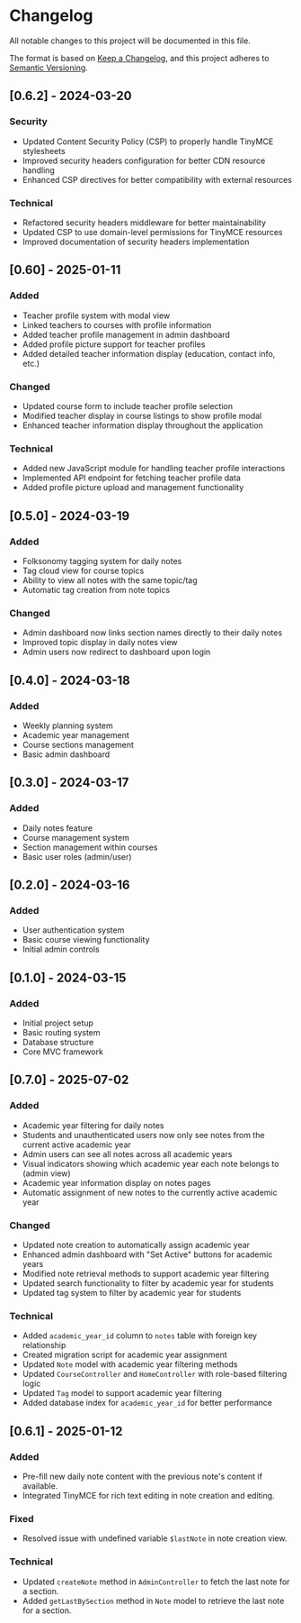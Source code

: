 # Changelog
All notable changes to this project will be documented in this file.

The format is based on [Keep a Changelog](https://keepachangelog.com/en/1.0.0/),
and this project adheres to [Semantic Versioning](https://semver.org/spec/v2.0.0.html).

## [0.6.2] - 2024-03-20
### Security
- Updated Content Security Policy (CSP) to properly handle TinyMCE stylesheets
- Improved security headers configuration for better CDN resource handling
- Enhanced CSP directives for better compatibility with external resources

### Technical
- Refactored security headers middleware for better maintainability
- Updated CSP to use domain-level permissions for TinyMCE resources
- Improved documentation of security headers implementation

## [0.60] - 2025-01-11
### Added
- Teacher profile system with modal view
- Linked teachers to courses with profile information
- Added teacher profile management in admin dashboard
- Added profile picture support for teacher profiles
- Added detailed teacher information display (education, contact info, etc.)

### Changed
- Updated course form to include teacher profile selection
- Modified teacher display in course listings to show profile modal
- Enhanced teacher information display throughout the application

### Technical
- Added new JavaScript module for handling teacher profile interactions
- Implemented API endpoint for fetching teacher profile data
- Added profile picture upload and management functionality

## [0.5.0] - 2024-03-19
### Added
- Folksonomy tagging system for daily notes
- Tag cloud view for course topics
- Ability to view all notes with the same topic/tag
- Automatic tag creation from note topics

### Changed
- Admin dashboard now links section names directly to their daily notes
- Improved topic display in daily notes view
- Admin users now redirect to dashboard upon login

## [0.4.0] - 2024-03-18
### Added
- Weekly planning system
- Academic year management
- Course sections management
- Basic admin dashboard

## [0.3.0] - 2024-03-17
### Added
- Daily notes feature
- Course management system
- Section management within courses
- Basic user roles (admin/user)

## [0.2.0] - 2024-03-16
### Added
- User authentication system
- Basic course viewing functionality
- Initial admin controls

## [0.1.0] - 2024-03-15
### Added
- Initial project setup
- Basic routing system
- Database structure
- Core MVC framework 

## [0.7.0] - 2025-07-02
### Added
- Academic year filtering for daily notes
- Students and unauthenticated users now only see notes from the current active academic year
- Admin users can see all notes across all academic years
- Visual indicators showing which academic year each note belongs to (admin view)
- Academic year information display on notes pages
- Automatic assignment of new notes to the currently active academic year

### Changed
- Updated note creation to automatically assign academic year
- Enhanced admin dashboard with "Set Active" buttons for academic years
- Modified note retrieval methods to support academic year filtering
- Updated search functionality to filter by academic year for students
- Updated tag system to filter by academic year for students

### Technical
- Added `academic_year_id` column to `notes` table with foreign key relationship
- Created migration script for academic year assignment
- Updated `Note` model with academic year filtering methods
- Updated `CourseController` and `HomeController` with role-based filtering logic
- Updated `Tag` model to support academic year filtering
- Added database index for `academic_year_id` for better performance

## [0.6.1] - 2025-01-12
### Added
- Pre-fill new daily note content with the previous note's content if available.
- Integrated TinyMCE for rich text editing in note creation and editing.

### Fixed
- Resolved issue with undefined variable `$lastNote` in note creation view.

### Technical
- Updated `createNote` method in `AdminController` to fetch the last note for a section.
- Added `getLastBySection` method in `Note` model to retrieve the last note for a section. 